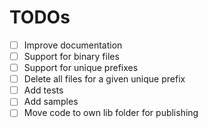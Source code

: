# TODOs

- [ ] Improve documentation
- [ ] Support for binary files
- [ ] Support for unique prefixes
- [ ] Delete all files for a given unique prefix
- [ ] Add tests
- [ ] Add samples
- [ ] Move code to own lib folder for publishing
